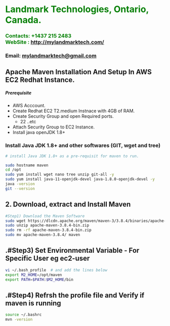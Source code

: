 #  **<span style="color:green">Landmark Technologies, Ontario, Canada.</span>**
### **<span style="color:green">Contacts: +1437 215 2483<br> WebSite : <http://mylandmarktech.com/></span>**
### **Email: mylandmarktech@gmail.com**



## Apache Maven Installation And Setup In AWS EC2 Redhat Instance.
##### Prerequisite
+ AWS Acccount.
+ Create Redhat EC2 T2.medium Instnace with 4GB of RAM.
+ Create Security Group and open Required ports.
   + 22 ..etc
+ Attach Security Group to EC2 Instance.
+ Install java openJDK 1.8+

### Install Java JDK 1.8+  and other softwares (GIT, wget and tree)

``` sh
# install Java JDK 1.8+ as a pre-requisit for maven to run.

sudo hostname maven
cd /opt
sudo yum install wget nano tree unzip git-all -y
sudo yum install java-11-openjdk-devel java-1.8.0-openjdk-devel -y
java -version
git --version
```

## 2. Download, extract and Install Maven
``` sh
#Step1) Download the Maven Software
sudo wget https://dlcdn.apache.org/maven/maven-3/3.8.4/binaries/apache-maven-3.8.4-bin.zip
sudo unzip apache-maven-3.8.4-bin.zip
sudo rm -rf apache-maven-3.8.4-bin.zip
sudo mv apache-maven-3.8.4/ maven
```
## .#Step3) Set Environmental Variable  - For Specific User eg ec2-user
``` sh
vi ~/.bash_profile  # and add the lines below
export M2_HOME=/opt/maven
export PATH=$PATH:$M2_HOME/bin
```
## .#Step4) Refrsh the profile file and Verify if maven is running
```sh
source ~/.bashrc
mvn -version
```

